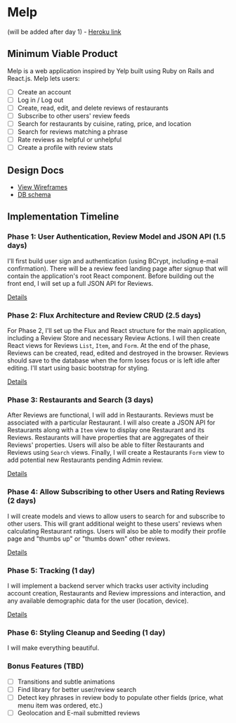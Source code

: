 # Melp

(will be added after day 1) - [Heroku link][heroku]

[heroku]: http://www.herokuapp.com

## Minimum Viable Product

Melp is a web application inspired by Yelp built using Ruby on Rails
and React.js. Melp lets users:

- [ ] Create an account
- [ ] Log in / Log out
- [ ] Create, read, edit, and delete reviews of restaurants
- [ ] Subscribe to other users' review feeds
- [ ] Search for restaurants by cuisine, rating, price, and location
- [ ] Search for reviews matching a phrase
- [ ] Rate reviews as helpful or unhelpful
- [ ] Create a profile with review stats

## Design Docs
* [View Wireframes][view]
* [DB schema][schema]

[view]: ./docs/views.md
[schema]: ./docs/schema.md

## Implementation Timeline

### Phase 1: User Authentication, Review Model and JSON API (1.5 days)

I'll first build user sign and authentication (using BCrypt, including e-mail 
confirmation). There will be a review feed landing page after signup that will
contain the application's root React component. Before building out the front
end, I will set up a full JSON API for Reviews.

[Details][phase-one]

### Phase 2: Flux Architecture and Review CRUD (2.5 days)

For Phase 2, I'll set up the Flux and React structure for the main application,
including a Review Store and necessary Review Actions. I will then create React
views for Reviews `List`, `Item`, and `Form`. At the end of the phase,
Reviews can be created, read, edited and destroyed in the browser. Reviews
should save to the database when the form loses focus or is left idle after 
editing. I'll start using basic bootstrap for styling.

[Details][phase-two]

### Phase 3: Restaurants and Search (3 days)

After Reviews are functional, I will add in Restaurants. Reviews must be 
associated with a particular Restaurant. I will also create a JSON API
for Restaurants along with a `Item` view to display one Restaurant and 
its Reviews. Restaurants will have properties that are aggregates of
their Reviews' properties. Users will also be able to filter Restaurants
and Reviews using `Search` views. Finally, I will
create a Restaurants `Form` view to add potential new Restaurants pending
Admin review.

[Details][phase-three]

### Phase 4: Allow Subscribing to other Users and Rating Reviews (2 days)

I will create models and views to allow users to search for and subscribe to
other users. This will grant additional weight to these users' reviews when 
calculating Restaurant ratings. Users will also be able to modify their
profile page and "thumbs up" or "thumbs down" other reviews.

[Details][phase-four]

### Phase 5: Tracking (1 day)

I will implement a backend server which tracks user activity including
account creation, Restaurants and Review impressions and interaction,
and any available demographic data for the user (location, device).

[Details][phase-five]

### Phase 6: Styling Cleanup and Seeding (1 day)

I will make everything beautiful.

### Bonus Features (TBD)
- [ ] Transitions and subtle animations
- [ ] Find library for better user/review search
- [ ] Detect key phrases in review body to populate other fields (price, what menu item was ordered, etc.)
- [ ] Geolocation and E-mail submitted reviews

[phase-one]: ./docs/phases/phase1.md
[phase-two]: ./docs/phases/phase2.md
[phase-three]: ./docs/phases/phase3.md
[phase-four]: ./docs/phases/phase4.md
[phase-five]: ./docs/phases/phase5.md

